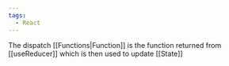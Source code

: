 ```yaml
---
tags:
  - React
---
```

The dispatch [[Functions|Function]] is the function returned from [[useReducer]] which is then used to update [[State]]